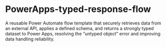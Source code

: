 # PowerApps-typed-response-flow
A reusable Power Automate flow template that securely retrieves data from an external API, applies a defined schema, and returns a strongly typed dataset to Power Apps, resolving the “untyped object” error and improving data handling reliability.
